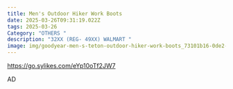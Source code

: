 ```yaml
---
title: Men's Outdoor Hiker Work Boots
date: 2025-03-26T09:31:19.022Z
tags: 2025-03-26
Category: "OTHERS "
description: "32XX (REG- 49XX) WALMART "
image: img/goodyear-men-s-teton-outdoor-hiker-work-boots_73101b16-0de2-47bb-b174-3ae3cdfac14c.304f72d1877fb071968bf36653f43c8f.avif
---
```

<!--StartFragment-->

https://go.sylikes.com/eYp10oTf2JW7

<!--EndFragment--> AD